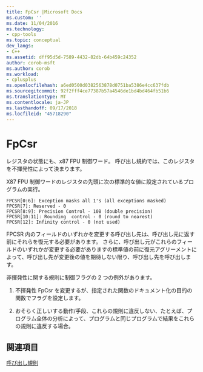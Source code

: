 ```yaml
---
title: FpCsr |Microsoft Docs
ms.custom: ''
ms.date: 11/04/2016
ms.technology:
- cpp-tools
ms.topic: conceptual
dev_langs:
- C++
ms.assetid: dff95d5d-7589-4432-82db-64b459c24352
author: corob-msft
ms.author: corob
ms.workload:
- cplusplus
ms.openlocfilehash: a6ed0500d0382563878d0751ba5386e4cc637fdb
ms.sourcegitcommit: 92f2fff4ce77387b57a4546de1bd4bd464fb51b6
ms.translationtype: MT
ms.contentlocale: ja-JP
ms.lasthandoff: 09/17/2018
ms.locfileid: "45718290"
---
```

# <a name="fpcsr"></a>FpCsr

レジスタの状態にも、x87 FPU 制御ワード。 呼び出し規約では、このレジスタを不揮発性によって決まります。

X87 FPU 制御ワードのレジスタの先頭に次の標準的な値に設定されているプログラムの実行。

```
FPCSR[0:6]: Exception masks all 1's (all exceptions masked)
FPCSR[7]: Reserved - 0
FPCSR[8:9]: Precision Control - 10B (double precision)
FPCSR[10:11]: Rounding  control - 0 (round to nearest)
FPCSR[12]: Infinity control - 0 (not used)
```

FPCSR 内のフィールドのいずれかを変更する呼び出し先は、呼び出し元に返す前にそれらを復元する必要があります。 さらに、呼び出し元がこれらのフィールドのいずれかが変更する必要がありますの標準値の前に復元アグリーメントによって、呼び出し先が変更後の値を期待しない限り、呼び出し先を呼び出します。

非揮発性に関する規則に制御フラグの 2 つの例外があります。

1. 不揮発性 FpCsr を変更するが、指定された関数のドキュメント化の目的の関数でフラグを設定します。

1. おそらく正しいする動作/手段、これらの規則に違反しない、たとえば、プログラム全体の分析によって、プログラムと同じプログラムで結果をこれらの規則に違反する場合。

## <a name="see-also"></a>関連項目

[呼び出し規則](../build/calling-convention.md)